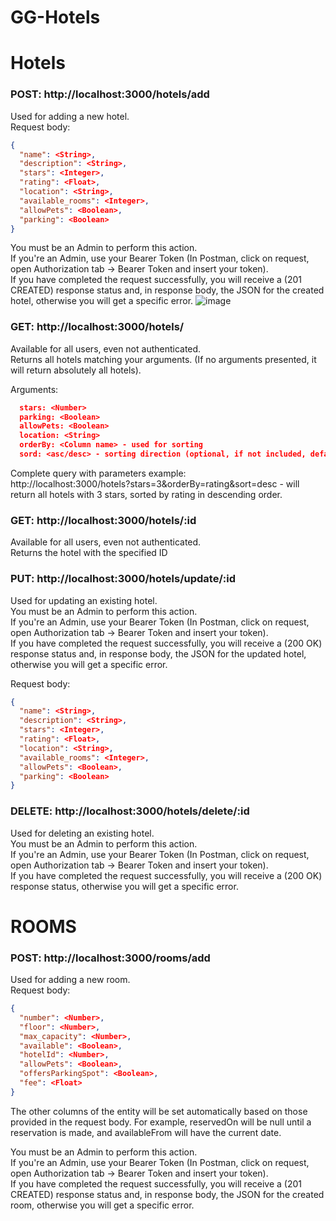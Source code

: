 # GG-Hotels

# Hotels
### POST: http://localhost:3000/hotels/add
  Used for adding a new hotel. <br>
  Request body: 
 ``` json
 {
   "name": <String>,
   "description": <String>,
   "stars": <Integer>,
   "rating": <Float>,
   "location": <String>,
   "available_rooms": <Integer>,
   "allowPets": <Boolean>,
   "parking": <Boolean>
 }
 ```
 You must be an Admin to perform this action.  <br>
 If you're an Admin, use your Bearer Token (In Postman, click on request, open Authorization tab -> Bearer Token and insert your token).  <br>
 If you have completed the request successfully, you will receive a (201 CREATED) response status and, in response body, the JSON for the created hotel, otherwise you will get a specific error. ![image](https://github.com/alexdn7/GG-Hotels/assets/51855097/56d48bb9-36a6-4a5b-9215-1794b1689b1e)


### GET: http://localhost:3000/hotels/
  
  Available for all users, even not authenticated. <br>
  Returns all hotels matching your arguments. (If no arguments presented, it will return absolutely all hotels).
  
  Arguments:
  ```json
    stars: <Number>
    parking: <Boolean>
    allowPets: <Boolean>
    location: <String>
    orderBy: <Column name> - used for sorting
    sord: <asc/desc> - sorting direction (optional, if not included, default value will be asc)
  ```
  Complete query with parameters example:  
  http://localhost:3000/hotels?stars=3&orderBy=rating&sort=desc - will return all hotels with 3 stars, sorted by rating in descending order.

### GET: http://localhost:3000/hotels/:id

  Available for all users, even not authenticated. <br>
  Returns the hotel with the specified ID

### PUT: http://localhost:3000/hotels/update/:id

 Used for updating an existing hotel. <br>
 You must be an Admin to perform this action.  <br>
 If you're an Admin, use your Bearer Token (In Postman, click on request, open Authorization tab -> Bearer Token and insert your token).  <br>
 If you have completed the request successfully, you will receive a (200 OK) response status and, in response body, the JSON for the updated hotel, otherwise you will get a specific error. <br>

 Request body: 
 ``` json
 {
   "name": <String>,
   "description": <String>,
   "stars": <Integer>,
   "rating": <Float>,
   "location": <String>,
   "available_rooms": <Integer>,
   "allowPets": <Boolean>,
   "parking": <Boolean>
 }
 ```

### DELETE: http://localhost:3000/hotels/delete/:id

  Used for deleting an existing hotel. <br>
  You must be an Admin to perform this action.  <br>
  If you're an Admin, use your Bearer Token (In Postman, click on request, open Authorization tab -> Bearer Token and insert your token).  <br>
  If you have completed the request successfully, you will receive a (200 OK) response status, otherwise you will get a specific error. <br>

 

# ROOMS

### POST: http://localhost:3000/rooms/add

  Used for adding a new room. <br>
  Request body: 
 ``` json
 {
   "number": <Number>,
   "floor": <Number>,
   "max_capacity": <Number>,
   "available": <Boolean>,
   "hotelId": <Number>,
   "allowPets": <Boolean>,
   "offersParkingSpot": <Boolean>,
   "fee": <Float>
 }

 ```
 The other columns of the entity will be set automatically based on those provided in the request body. For example, reservedOn will be null until a reservation is made, and availableFrom will have the current date.

 You must be an Admin to perform this action.  <br>
 If you're an Admin, use your Bearer Token (In Postman, click on request, open Authorization tab -> Bearer Token and insert your token).  <br>
 If you have completed the request successfully, you will receive a (201 CREATED) response status and, in response body, the JSON for the created room, otherwise you will get a specific error.
